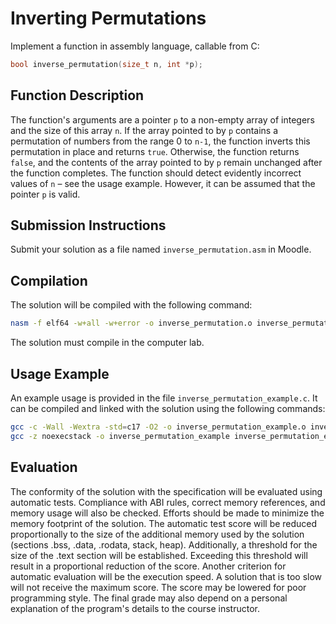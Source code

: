 # Inverting Permutations

Implement a function in assembly language, callable from C:

```c
bool inverse_permutation(size_t n, int *p);
```

## Function Description

The function's arguments are a pointer `p` to a non-empty array of integers and the size of this array `n`. If the array pointed to by `p` contains a permutation of numbers from the range 0 to `n-1`, the function inverts this permutation in place and returns `true`. Otherwise, the function returns `false`, and the contents of the array pointed to by `p` remain unchanged after the function completes. The function should detect evidently incorrect values of `n` – see the usage example. However, it can be assumed that the pointer `p` is valid.

## Submission Instructions

Submit your solution as a file named `inverse_permutation.asm` in Moodle.

## Compilation

The solution will be compiled with the following command:

```sh
nasm -f elf64 -w+all -w+error -o inverse_permutation.o inverse_permutation.asm
```

The solution must compile in the computer lab.

## Usage Example

An example usage is provided in the file `inverse_permutation_example.c`. It can be compiled and linked with the solution using the following commands:

```sh
gcc -c -Wall -Wextra -std=c17 -O2 -o inverse_permutation_example.o inverse_permutation_example.c
gcc -z noexecstack -o inverse_permutation_example inverse_permutation_example.o inverse_permutation.o
```

## Evaluation

The conformity of the solution with the specification will be evaluated using automatic tests. Compliance with ABI rules, correct memory references, and memory usage will also be checked. Efforts should be made to minimize the memory footprint of the solution. The automatic test score will be reduced proportionally to the size of the additional memory used by the solution (sections .bss, .data, .rodata, stack, heap). Additionally, a threshold for the size of the .text section will be established. Exceeding this threshold will result in a proportional reduction of the score. Another criterion for automatic evaluation will be the execution speed. A solution that is too slow will not receive the maximum score. The score may be lowered for poor programming style. The final grade may also depend on a personal explanation of the program's details to the course instructor.
